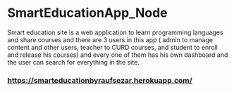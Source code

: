 ﻿# SmartEducationApp_Node
 Smart education site is a web application to learn programming languages and share courses and there are 3 users in this app ( admin to manage content and other users, teacher to CURD courses, and student to enroll and release his courses) and every one of them has his own dashboard and the user can search for everything in the site.
 
### https://smarteducationbyraufsezar.herokuapp.com/
